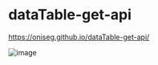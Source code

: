 # dataTable-get-api

https://oniseg.github.io/dataTable-get-api/


![image](https://user-images.githubusercontent.com/35266228/212917456-f240a833-1a68-4200-8a30-276de27b65d0.png)
